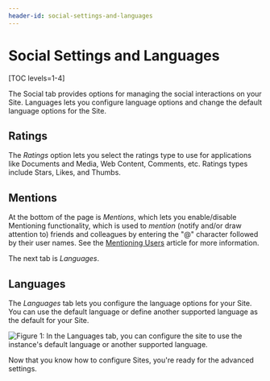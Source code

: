 ```yaml
---
header-id: social-settings-and-languages
---
```


# Social Settings and Languages

[TOC levels=1-4]

The Social tab provides options for managing the social interactions on your
Site. Languages lets you configure language options and change the default
language options for the Site.

## Ratings

The *Ratings* option lets you select the ratings type to use for applications
like Documents and Media, Web Content, Comments, etc. Ratings types include
Stars, Likes, and Thumbs. 

## Mentions

At the bottom of the page is *Mentions*, which lets you enable/disable
Mentioning functionality, which is used to *mention* (notify and/or draw
attention to) friends and colleagues by entering the "@" character followed by
their user names. See the 
[Mentioning Users](/docs/7-1/user/-/knowledge_base/u/mentioning-users) article for more
information.

The next tab is *Languages*.

## Languages

The *Languages* tab lets you configure the language options for your Site. You
can use the default language or define another supported language as the default
for your Site. 

![Figure 1: In the Languages tab, you can configure the site to use the instance's default language or another supported language.](../../../../images/site-language.png)

Now that you know how to configure Sites, you're ready for the advanced settings.
